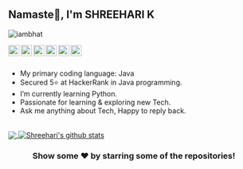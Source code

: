 ## Namaste🙏, I'm SHREEHARI K

<p align="left"> <img src="https://komarev.com/ghpvc/?username=iambhat&label=Views&color=blue&style=plastic" alt="iambhat" /> </p>

<a href="https://twitter.com/shreeharikbhat">
  <img align="left" alt="Pawan's Twitter" width="22px" src="https://cdn.jsdelivr.net/npm/simple-icons@v3/icons/twitter.svg" />
</a>
<a href="https://linkedin.com/in/shreeharik">
  <img align="left" alt="Shreehari's Linkdein" width="22px" src="https://cdn.jsdelivr.net/npm/simple-icons@v3/icons/linkedin.svg" />
</a>
<a href="https://github.com/iambhat">
  <img align="left" alt="Shreehari's Github" width="22px" src="https://cdn.jsdelivr.net/npm/simple-icons@v3/icons/github.svg" />
</a>
<a href="https://t.me/rk_790">
  <img align="left" alt="Shreehari's Telegram" width="22px" src="https://cdn.jsdelivr.net/npm/simple-icons@v3/icons/telegram.svg" />
</a>
<a href="https://instagram.com/shreehari.k">
  <img align="left" alt="Shreehari's Instagram" width="22px" src="https://cdn.jsdelivr.net/npm/simple-icons@v3/icons/instagram.svg" />
</a>
<a href="https://www.facebook.com/shreehari.bhat.kodla/">
  <img align="left" alt="Shreehari's Facebook" width="22px" src="https://cdn.jsdelivr.net/npm/simple-icons@v3/icons/facebook.svg" />
</a>
<br/>
<br/>

-  My primary coding language: Java
-  Secured 5⭐ at HackerRank in Java programming.
-  I’m currently learning Python.
-  Passionate for learning & exploring new Tech.
-  Ask me anything about Tech, Happy to reply back.



<br/>
<a href="https://github.com/iambhat">
  <img align="center" src="https://github-readme-stats.vercel.app/api/top-langs/?username=iambhat&theme=light&hide_langs_below=2" />
</a>
<a href="https://github.com/iambhat">
 <img align="center" src="https://github-readme-stats.vercel.app/api?username=iambhat&show_icons=true&theme=light&line_height=27" alt="Shreehari's github stats"/>
</a>
<!--
<a href="https://github.com/iambhat/Banking-Project"> </br><br/>
  <img align="center" src="https://github-readme-stats.vercel.app/api/pin/?username=iambhat&repo=Banking-Project&theme=light" />
</a>
<a href="https://github.com/iambhat/Electricity-Billing-Management-System">
 <img align="center" src="https://github-readme-stats.vercel.app/api/pin/?username=iambhat&repo=Electricity-Billing-Management-System&theme=light" />
</a>
-->

<div align="center">

### Show some ❤️ by starring some of the repositories!

</div>
